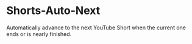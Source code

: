 # Shorts-Auto-Next
Automatically advance to the next YouTube Short when the current one ends or is nearly finished.

